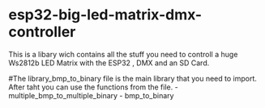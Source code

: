 # esp32-big-led-matrix-dmx-controller
This is a libary wich contains all the stuff you need to controll a huge Ws2812b LED Matrix with the ESP32 , DMX and an SD Card.

#The library_bmp_to_binary file is the main library that you need to import.
After taht you can use the functions from the file. -  multiple_bmp_to_multiple_binary
                                                    -  bmp_to_binary

